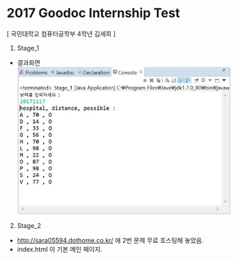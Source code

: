 # 2017 Goodoc Internship Test
[ 국민대학교 컴퓨터공학부 4학년 김세희 ]

1. Stage_1
- 결과화면
![](capture_2.JPG)

2. Stage_2
  - http://sara05594.dothome.co.kr/ 에 2번 문제 무료 호스팅해 놓았음.
  - index.html 이 기본 메인 페이지.
